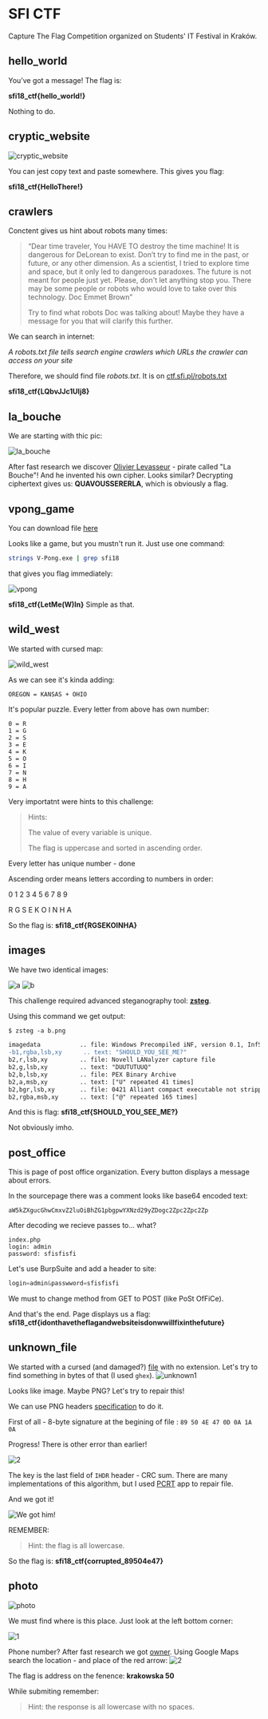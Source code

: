 # SFI CTF

Capture The Flag Competition organized on Students' IT Festival in Kraków.

## hello_world

You’ve got a message!
The flag is:

**sfi18_ctf{hello_world!}**

Nothing to do.

## cryptic_website

![cryptic_website](./images/cryptic_website.png)

You can jest copy text and paste somewhere. This gives you flag:

**sfi18_ctf{HelloThere!}**

## crawlers

Conctent gives us hint about robots many times:

> “Dear time traveler,
You HAVE TO destroy the time machine! It is dangerous for DeLorean to exist. Don’t try to find me in the past, or future, or any other dimension. As a scientist, I tried to explore time and space, but it only led to dangerous paradoxes. The future is not meant for people just yet. Please, don't let anything stop you. There may be some people or robots who would love to take over this technology. Doc Emmet Brown”
> 
> Try to find what robots Doc was talking about! Maybe they have a message for you that will clarify this further.

We can search in internet:

*A robots.txt file tells search engine crawlers which URLs the crawler can access on your site*

Therefore, we should find file *robots.txt*. It is on [ctf.sfi.pl/robots.txt](https://ctf.sfi.pl/robots.txt)

**sfi18_ctf{LQbvJJc1Ulj8}**

## la_bouche

We are starting with thic pic:

![la_bouche](./images/la_bouche.png)

After fast research we discover [Olivier Levasseur](https://en.wikipedia.org/wiki/Olivier_Levasseur) - pirate called "La Bouche"! And he invented his own cipher. Looks similar?
Decrypting ciphertext gives us: **QUAVOUSSERERLA**, which is obviously a flag.

## vpong_game

You can download file [here](./files/V-Pong.exe)

Looks like a game, but you mustn't run it. Just use one command:
```bash
strings V-Pong.exe | grep sfi18
```
that gives you flag immediately:

![vpong](./images/vpong.png)

**sfi18_ctf{LetMe(W)In}** Simple as that.

## wild_west

We started with cursed map:

![wild_west](./files/map.svg)

As we can see it's kinda adding:
```
OREGON = KANSAS + OHIO
```
It's popular puzzle. Every letter from above has own number:
```
0 = R
1 = G
2 = S
3 = E
4 = K
5 = O
6 = I
7 = N
8 = H
9 = A
```
Very importatnt were hints to this challenge:
> Hints:
>
>The value of every variable is unique.
>
>The flag is uppercase and sorted in ascending order.

Every letter has unique number - done

Ascending order means letters according to numbers in order:

0 1 2 3 4 5 6 7 8 9

R G S E K O I N H A

So the flag is: **sfi18_ctf{RGSEKOINHA}**

## images 

We have two identical images:

![a](./images/a.png)
![b](./images/b.png)

This challenge required advanced steganography tool: **[zsteg](https://github.com/zed-0xff/zsteg)**.

Using this command we get output:
```diff
$ zsteg -a b.png 

imagedata           .. file: Windows Precompiled iNF, version 0.1, InfStyle 1, flags 0x1ff0001, unicoded, at 0x1000100 "", OsLoaderPath "", LanguageID 0, at 0x1000100 InfName ""
-b1,rgba,lsb,xy      .. text: "SHOULD_YOU_SEE_ME?"
b2,r,lsb,xy         .. file: Novell LANalyzer capture file
b2,g,lsb,xy         .. text: "DUUTUTUUQ"
b2,b,lsb,xy         .. file: PEX Binary Archive
b2,a,msb,xy         .. text: ["U" repeated 41 times]
b2,bgr,lsb,xy       .. file: 0421 Alliant compact executable not stripped
b2,rgba,msb,xy      .. text: ["@" repeated 165 times]
```
And this is flag: **sfi18_ctf{SHOULD_YOU_SEE_ME?}**

Not obviously imho.

## post_office

This is page of post office organization. Every button displays a message about errors.

In the sourcepage there was a comment looks like base64 encoded text:
```
aW5kZXgucGhwCmxvZ2luOiBhZG1pbgpwYXNzd29yZDogc2Zpc2Zpc2Zp
```
After decoding we recieve passes to... what?
```
index.php
login: admin
password: sfisfisfi
```
Let's use BurpSuite and add a header to site:
```javascript
login=admin&passwword=sfisfisfi
```
We must to change method from GET to POST (like PoSt OfFiCe).

And that's the end. Page displays us a flag: **sfi18_ctf{idonthavetheflagandwebsiteisdonwwillfixinthefuture}**

## unknown_file

We started with a cursed (and damaged?) [file](./files/unknown_file) with no extension. Let's try to find something in bytes of that (I used `ghex`). ![unknown1](./images/unknown_file_1.png)

Looks like image. Maybe PNG? Let's try to repair this!

We can use PNG headers [specification](https://en.wikipedia.org/wiki/PNG#File_header) to do it.

First of all - 8-byte signature at the begining of file : `89 50 4E 47 0D 0A 1A 0A`

Progress! There is other error than earlier!

![2](./images/unknown_file_2.png)

The key is the last field of `IHDR` header - CRC sum. There are many implementations of this algorithm, but I used [PCRT](https://github.com/sherlly/PCRT) app to repair file.

And we got it!

![We got him!](./images/unknown_file_final.png)

REMEMBER:
>Hint: the flag is all lowercase.

So the flag is: **sfi18_ctf{corrupted_89504e47}**

## photo

![photo](./images/photo.jpg)

We must find where is this place. Just look at the left bottom corner:

![1](./images/photo_1.png)

Phone number? After fast research we got [owner](https://www.az-polska.com/firmy/opal_fphu_wioletta_michajow-morek_rzaska_mp_krakowska_45). Using Google Maps search the location - and place of the red arrow:
 ![2](./images/photo_2.png)

The flag is address on the fenence: **krakowska 50**

While submiting remember:
>Hint: the response is all lowercase with no spaces.


